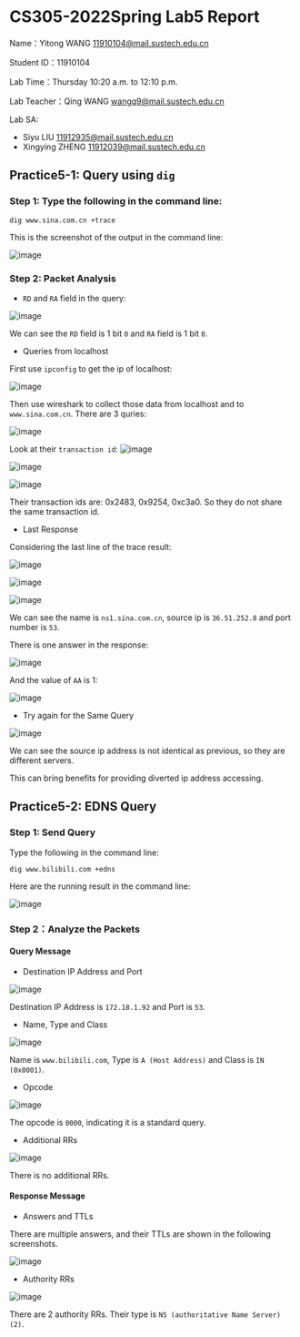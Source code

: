 # CS305-2022Spring Lab5 Report
Name：Yitong WANG 11910104@mail.sustech.edu.cn

Student ID：11910104

Lab Time：Thursday 10:20 a.m. to 12:10 p.m.

Lab Teacher：Qing WANG wangq9@mail.sustech.edu.cn

Lab SA:
- Siyu LIU 11912935@mail.sustech.edu.cn
- Xingying ZHENG 11912039@mail.sustech.edu.cn

## Practice5-1: Query using ```dig```
### Step 1: Type the following in the command line:

```
dig www.sina.com.cn +trace
```

This is the screenshot of the output in the command line:

![image](https://user-images.githubusercontent.com/64548919/159166750-34755f96-4ccd-47b5-ad8f-06819128253d.png)

### Step 2: Packet Analysis

- `RD` and `RA` field in the query:

![image](https://user-images.githubusercontent.com/64548919/159167364-6c0f58f6-cf0d-4b39-8497-42f570ab4cee.png)

We can see the `RD` field is 1 bit `0` and `RA` field is 1 bit `0`.

- Queries from localhost

First use `ipconfig` to get the ip of localhost:

![image](https://user-images.githubusercontent.com/64548919/159167486-e8948fd6-eba2-4f4e-ac2d-8f05fef02a7d.png)

Then use wireshark to collect those data from localhost and to `www.sina.com.cn`. There are 3 quries:

![image](https://user-images.githubusercontent.com/64548919/159167556-d4f8f3f8-ec00-4c53-9f09-35c4cc25018a.png)

Look at their `transaction id`:
![image](https://user-images.githubusercontent.com/64548919/159167654-e42fa326-a554-4fc1-b86f-09cc3b9046ad.png)

![image](https://user-images.githubusercontent.com/64548919/159167662-5c4ecccb-c98d-419f-88d3-9cd4d0aebcfb.png)

![image](https://user-images.githubusercontent.com/64548919/159167681-b315fd59-5e46-4fea-accf-f2d6e20946e3.png)

Their transaction ids are: 0x2483, 0x9254, 0xc3a0. So they do not share the same transaction id.

- Last Response

Considering the last line of the trace result:

![image](https://user-images.githubusercontent.com/64548919/159168793-7c2d768d-d659-420d-8cf4-dcc856f89a08.png)

![image](https://user-images.githubusercontent.com/64548919/159168825-1c3639a6-04fd-438f-b6ef-74f8ddcb7626.png)

![image](https://user-images.githubusercontent.com/64548919/159168849-c477b9cd-d3bd-4f53-a4ff-0c41dd66c397.png)

We can see the name is `ns1.sina.com.cn`, source ip is `36.51.252.8` and port number is `53`.

There is one answer in the response:

![image](https://user-images.githubusercontent.com/64548919/159168892-722577e8-8fd4-4a1a-bc72-82f74ac71acb.png)

And the value of `AA` is 1:

![image](https://user-images.githubusercontent.com/64548919/159169051-c3d74096-9234-474e-a761-8bbef45bb159.png)

- Try again for the Same Query

![image](https://user-images.githubusercontent.com/64548919/159169107-db9e28a0-c65f-4a64-994e-6f2500854c6e.png)

We can see the source ip address is not identical as previous, so they are different servers.

This can bring benefits for providing diverted ip address accessing.

## Practice5-2: EDNS Query
### Step 1: Send Query
Type the following in the command line:

```
dig www.bilibili.com +edns
```

Here are the running result in the command line:

![image](https://user-images.githubusercontent.com/64548919/159170459-4abd9af8-3ec9-4226-bb4c-d1f24b438dc8.png)

### Step 2：Analyze the Packets

#### Query Message
- Destination IP Address and Port

![image](https://user-images.githubusercontent.com/64548919/159170515-1f3f0eb7-792c-48d5-a699-e02ecb0f5194.png)

Destination IP Address is `172.18.1.92` and Port is `53`.

- Name, Type and Class

![image](https://user-images.githubusercontent.com/64548919/159170571-e0922a6b-1771-4a45-884a-392c427c2113.png)

Name is `www.bilibili.com`, Type is `A (Host Address)` and Class is `IN (0x0001)`.

- Opcode

![image](https://user-images.githubusercontent.com/64548919/159170634-c76b130b-6295-4d3d-9ce8-630d1820f3e2.png)

The opcode is `0000`, indicating it is a standard query.

- Additional RRs

![image](https://user-images.githubusercontent.com/64548919/159170686-a0b8ee48-20d2-45ce-bd8a-7e8cf1d41528.png)

There is no additional RRs.

#### Response Message

- Answers and TTLs

There are multiple answers, and their TTLs are shown in the following screenshots.

![image](https://user-images.githubusercontent.com/64548919/159170788-44495f1a-cb3a-4d95-9f53-9af8754ce443.png)

- Authority RRs

![image](https://user-images.githubusercontent.com/64548919/159170898-6af31f92-a572-4c25-abfd-8d33a80bee84.png)

There are 2 authority RRs. Their type is `NS (authoritative Name Server) (2)`.




